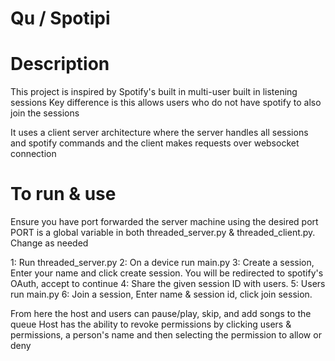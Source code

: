 # Qu / Spotipi

# Description

This project is inspired by Spotify's built in multi-user built in listening sessions
Key difference is this allows users who do not have spotify to also join the sessions

It uses a client server architecture where the server handles all sessions and spotify commands and the client makes requests over websocket connection


# To run & use

Ensure you have port forwarded the server machine using the desired port
PORT is a global variable in both threaded_server.py & threaded_client.py. Change as needed

1: Run threaded_server.py
2: On a device run main.py
3: Create a session, Enter your name and click create session. You will be redirected to spotify's OAuth, accept to continue
4: Share the given session ID with users.
5: Users run main.py
6: Join a session, Enter name & session id, click join session. 

From here the host and users can pause/play, skip, and add songs to the queue
Host has the ability to revoke permissions by clicking users & permissions, a person's name and then selecting the permission to allow or deny
